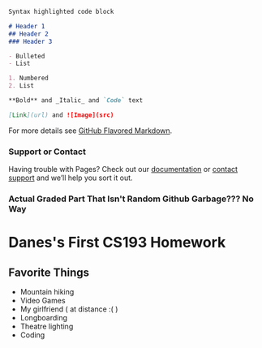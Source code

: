 
```markdown
Syntax highlighted code block

# Header 1
## Header 2
### Header 3

- Bulleted
- List

1. Numbered
2. List

**Bold** and _Italic_ and `Code` text

[Link](url) and ![Image](src)
```

For more details see [GitHub Flavored Markdown](https://guides.github.com/features/mastering-markdown/).

### Support or Contact

Having trouble with Pages? Check out our [documentation](https://help.github.com/categories/github-pages-basics/) or [contact support](https://github.com/contact) and we’ll help you sort it out.

### Actual Graded Part That Isn't Random Github Garbage??? No Way


# Danes's First CS193 Homework

## Favorite Things
- Mountain hiking
- Video Games
- My girlfriend (  at distance :(  )
- Longboarding
- Theatre lighting
- Coding
